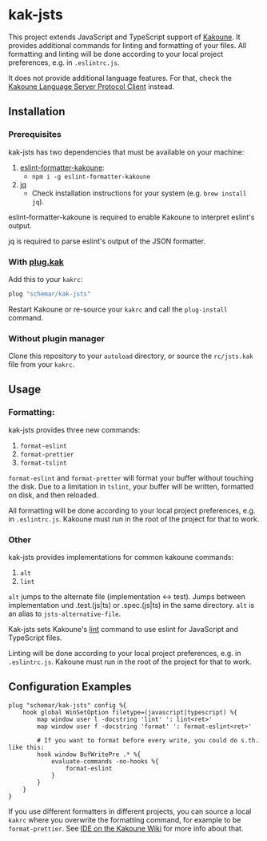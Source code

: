 # kak-jsts

This project extends JavaScript and TypeScript support of [Kakoune](https://github.com/mawww/kakoune).
It provides additional commands for linting and formatting of your files.
All formatting and linting will be done according to your local project preferences, e.g. in `.eslintrc.js`.

It does not provide additional language features.
For that, check the [Kakoune Language Server Protocol Client](https://github.com/ul/kak-lsp) instead.

## Installation

### Prerequisites

kak-jsts has two dependencies that must be available on your machine:

1. [eslint-formatter-kakoune](https://github.com/Delapouite/eslint-formatter-kakoune):
    * `npm i -g eslint-formatter-kakoune`
2. [jq](https://github.com/stedolan/jq)
    * Check installation instructions for your system (e.g. `brew install jq`).

eslint-formatter-kakoune is required to enable Kakoune to interpret eslint's output.

jq is required to parse eslint's output of the JSON formatter.

### With [plug.kak](https://github.com/andreyorst/plug.kak)

Add this to your `kakrc`:

```sh
plug "schemar/kak-jsts"
```

Restart Kakoune or re-source your `kakrc` and call the `plug-install` command.

### Without plugin manager

Clone this repository to your `autoload` directory, or source the `rc/jsts.kak` file
from your `kakrc`.

## Usage

### Formatting:

kak-jsts provides three new commands:

1. `format-eslint`
2. `format-prettier`
3. `format-tslint`

`format-eslint` and `format-pretter` will format your buffer without touching the disk.
Due to a limitation in `tslint`, your buffer will be written, formatted on disk, and then reloaded.

All formatting will be done according to your local project preferences, e.g. in `.eslintrc.js`.
Kakoune must run in the root of the project for that to work.

### Other

kak-jsts provides implementations for common kakoune commands:

1. `alt`
2. `lint`

`alt` jumps to the alternate file (implementation ↔ test).
Jumps between implementation und .test.(js|ts) or .spec.(js|ts) in the same directory.
`alt` is an alias to `jsts-alternative-file`.

Kak-jsts sets Kakoune's [lint](https://github.com/mawww/kakoune/blob/master/rc/tools/lint.kak)
command to use eslint for JavaScript and TypeScript files.

Linting will be done according to your local project preferences, e.g. in `.eslintrc.js`.
Kakoune must run in the root of the project for that to work.

## Configuration Examples

```kak
plug "schemar/kak-jsts" config %{
    hook global WinSetOption filetype=(javascript|typescript) %{
        map window user l -docstring 'lint' ': lint<ret>'
        map window user f -docstring 'format' ': format-eslint<ret>'
        
        # If you want to format before every write, you could do s.th. like this:
        hook window BufWritePre .* %{
            evaluate-commands -no-hooks %{
                format-eslint
            }
        }
    }
}
```

If you use different formatters in different projects, you can source a local `kakrc` where you overwrite the formatting command, for example to be `format-prettier`.
See [IDE on the Kakoune Wiki](https://github.com/mawww/kakoune/wiki/IDE#read-local-kakrc-file) for more info about that.
